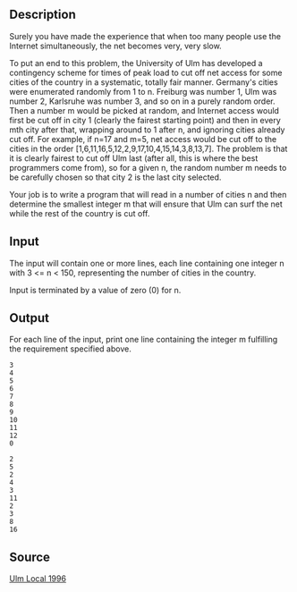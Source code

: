 <h2>Description</h2><p>Surely you have made the experience that when too many people use the Internet simultaneously, the net becomes very, very slow.
</p>To put an end to this problem, the University of Ulm has developed a contingency scheme for times of peak load to cut off net access for some cities of the country in a systematic, totally fair manner. Germany's cities were enumerated randomly from 1 to n. Freiburg was number 1, Ulm was number 2, Karlsruhe was number 3, and so on in a purely random order.
Then a number m would be picked at random, and Internet access would first be cut off in city 1 (clearly the fairest starting point) and then in every mth city after that, wrapping around to 1 after n, and ignoring cities already cut off. For example, if n=17 and m=5, net access would be cut off to the cities in the order [1,6,11,16,5,12,2,9,17,10,4,15,14,3,8,13,7]. The problem is that it is clearly fairest to cut off Ulm last (after all, this is where the best programmers come from), so for a given n, the random number m needs to be carefully chosen so that city 2 is the last city selected. 

Your job is to write a program that will read in a number of cities n and then determine the smallest integer m that will ensure that Ulm can surf the net while the rest of the country is cut off. <h2>Input</h2><p>The input will contain one or more lines, each line containing one integer n with 3 &lt;= n &lt; 150, representing the number of cities in the country.
</p>Input is terminated by a value of zero (0) for n.<h2>Output</h2><p>For each line of the input, print one line containing the integer m fulfilling the requirement specified above.</p><pre><code class="language-input1">3
4
5
6
7
8
9
10
11
12
0
</code></pre><pre><code class="language-output1">2
5
2
4
3
11
2
3
8
16
</code></pre><h2>Source</h2><a href="searchproblem?field=source&amp;key=Ulm+Local+1996">Ulm Local 1996</a>